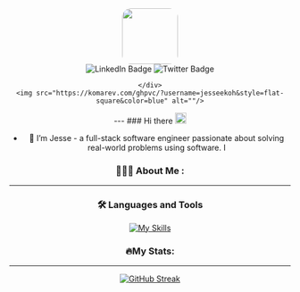 <div id="header" align="center">
	<img  src="https://media3.giphy.com/media/v1.Y2lkPTc5MGI3NjExdTFqNWVzdncyMmtkd2VjYTlyOWxrODJoZHhyNTI2d3JrcTcyNHFrayZlcD12MV9pbnRlcm5hbF9naWZfYnlfaWQmY3Q9Zw/HzPtbOKyBoBFsK4hyc/giphy.gif" width="100" style="border-radius: 16px;"/>
	<div id="badges" align="center">
		<a>
			<img src="https://img.shields.io/badge/LinkedIn-blue?style=for-the-badge&logo=linkedin&logoColor=white" alt="LinkedIn Badge"/>
		</a>
		<a>
			<img src="https://img.shields.io/badge/Twitter-blue?style=for-the-badge&logo=twitter&logoColor=white" alt="Twitter Badge"/> 	
		</a>
			
	
	</div>
	<img src="https://komarev.com/ghpvc/?username=jesseekoh&style=flat-square&color=blue" alt=""/>
</div>
---
### Hi there <img src="https://raw.githubusercontent.com/MartinHeinz/MartinHeinz/master/wave.gif" width="20px" height="20px">

- 🌱 I’m Jesse - a full-stack software engineer passionate about solving real-world problems using software. I

### 👨🏽‍💻 About Me :
<!--
Here are some ideas to get you started:

- 🔭 I’m currently working on ...
- 🎓 I'm a Computer Science undergrad. Currently in my second year
- 👯 I’m looking to collaborate on ...
- 🤔 I’m looking for help with ...
- 💬 Ask me about ...
- 📫 How to reach me: ...
- ⚡ Fun fact: ...
-->
 ---
### 🛠️ Languages and Tools

[![My Skills](https://skillicons.dev/icons?i=html,css,js,ts,react,nextjs,nodejs,express,python,flask,mongodb,mysql,postgres,sqlite,redis,docker,nginx,c&theme=dark&perline=9)](https://skillicons.dev)

### 🔥My Stats:
---

[![GitHub Streak](http://github-readme-streak-stats.herokuapp.com?user=jesseekoh&theme=dark&background=000000)](https://git.io/streak-stats)
